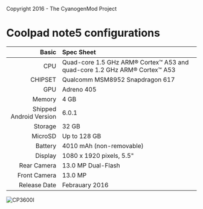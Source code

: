 Copyright 2016 - The CyanogenMod Project

Coolpad note5 configurations
============================================================
Basic   | Spec Sheet
-------:|:-------------------------
CPU     | Quad-core 1.5 GHz ARM® Cortex™ A53 and quad-core 1.2 GHz ARM® Cortex™ A53
CHIPSET | Qualcomm MSM8952 Snapdragon 617
GPU     | Adreno 405
Memory  | 4 GB
Shipped Android Version | 6.0.1
Storage | 32 GB
MicroSD | Up to 128 GB
Battery | 4010 mAh (non-removable)
Display | 1080 x 1920 pixels, 5.5"
Rear Camera  | 13.0 MP Dual-Flash
Front Camera | 13.0 MP
Release Date | Febrauary 2016

![CP3600I](https://goo.gl/images/SQMpR8 "CP3600I")
